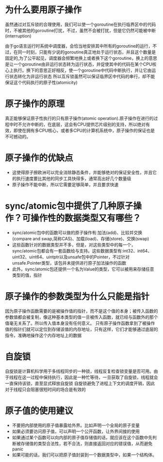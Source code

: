 # 为什么要用原子操作
虽然通过对互斥锁的合理使用，我们可以使一个goroutine在执行临界区中的代码时，不被其他的goroutine打扰，不过，虽然不会被打扰，但是它仍然可能被中断(interruption)

由于go语言运行时系统中调度器，会恰当地安排其中所有的goroutine的运行，不过，在同一时刻，只能有少说的goroutine真正地处于运行状态，并且这个数量是固定的,为了公平起见，调度器会频繁地换上或者换下这个goroutine，换上的意思是让一个goroutine由非运行状态转为运行状态，并促使其中的代码在某个CPU核心上执行。换下的意思正好相反，使一个goroutine中代码中断执行，并让它由运行状态转化为非运行状态
所以互斥锁虽然可以保证临界区中代码的串行，却不能保证这个代码执行的原子性(atomicity)

# 原子操作的原理
真正能够保证原子性执行的只有原子操作(atomic operation).原子操作在进行的过程中时不允许中断的，在底层，这会有CPU提供芯片级别的支持，所以绝对有效，即使在拥有多CPU核心，或者多CPU的计算机系统中，原子操作的保证也是不可撼动的。

# 原子操作的优缺点
- 这使得原子擦欧洲可以完全消除静态条件，并能够绝对的保证安全性，并且它的执行速度要比其他的同步工具快得多，通常高出好几个数量级
- 原子操作不能中断，所以它需要足够简单，并且要求快速

# sync/atomic包中提供了几种原子操作？可操作性的数据类型又有哪些？
- sync/atomic包中的函数可以做的原子操作有:加法(add)、比较并交换(compare and swap,简称CAS)、加载(load)、存储(store)、交换(swap)
- 这些函数针对的数据类型并不多，但是，对这些类型中的每一个，sync/atomic包都会有一套函数给与支持。这些数据类型有:int32、int64、uint32、uint64、uintptr以及unsafe包中的Pointer，不过针对unsafe.Pointer类型，该包并未提供进行原子加法操作的函数
- 此外，sync/atomic包还提供一个名为Value的类型，它可以被用来存储任意类型的值，指针

# 原子操作的参数类型为什么只能是指针
因为原子操作函数需要的是被操作值的指针，而不是这个值的本身；被传入函数的参数值都会被复制，像这种基本类型的值一旦被传入函数，就已经与函数外的那个值毫无关系了。所以传入值本身没有任何意义。
只有原子操作函数拿到了被操作值的指针们就可以定位到存储该值的内存地址，只有这样，它们才能够通过底层的指令，准确地操作这个内存地址上的数据


# 自旋锁
自旋锁是计算机科学用于多线程同步的一种锁，线程反复检查锁变量是否可用。由于线程在这一过程中保持执行，因此是一种忙等待，一旦获取了自旋锁，线程就会一直保持该锁，直至显式释放自旋锁
自旋锁避免了进程上下文的调度开销，因此对于线程只会阻塞很短时间的场合是有效的

# 原子值的使用建议
- 不要把内部使用的原子值暴露给外界。比如声明一个全局的原子变量
- 如果必须要访问原子值，可以声明一个公开函数，让外界间接的使用
- 如果通过某个函数可以向内部的原子值存储值的话，就应该在这个函数中先判断被存储值的类型合法性，若不合法，则直接返回对应的错误值，从而避免panic
- 如果可能的话，我们可以把原子值封装到一个数据类型中，如果一个结构体。